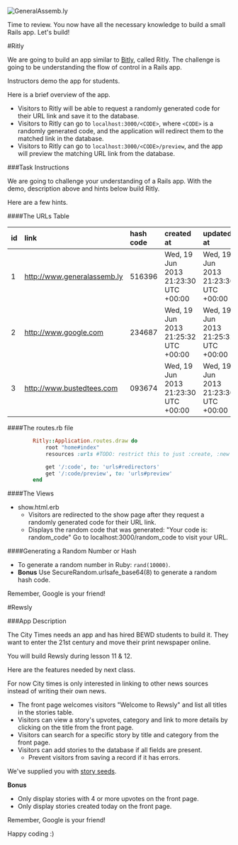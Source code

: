 ![GeneralAssemb.ly](http://studio.generalassemb.ly/GA_Slide_Assets/Exercise_icon_md.png)

Time to review. You now have all the necessary knowledge to build a small Rails app. Let's build!

#Ritly

We are going to build an app similar to [Bitly](https://bitly.com), called Ritly. The challenge is going to be understanding the flow of control in a Rails app.

Instructors demo the app for students.

Here is a brief overview of the app.

* 	Visitors to Ritly will be able to request a randomly generated code for their URL link and save it to the database.
*	Visitors to Ritly can go to ```localhost:3000/<CODE>```, where ```<CODE>``` is a randomly generated code, and the application will redirect them to the  matched link in the database.
*	Visitors to Ritly can go to ```localhost:3000/<CODE>/preview```, and the app will preview the matching URL link from the database.


###Task Instructions

We are going to challenge your understanding of a Rails app. With the demo, description above and hints below build Ritly.

Here are a few hints.

####The URLs Table

|id|link |hash code|created at|updated at|
|:---|:----|:--------|:---------|:---------|
|1|http://www.generalassemb.ly|516396|Wed, 19 Jun 2013 21:23:30 UTC +00:00|Wed, 19 Jun 2013 21:23:30 UTC +00:00|
|2|http://www.google.com|234687|Wed, 19 Jun 2013 21:25:32 UTC +00:00|Wed, 19 Jun 2013 21:25:32 UTC +00:00|
|3|http://www.bustedtees.com|093674|Wed, 19 Jun 2013 21:23:30 UTC +00:00|Wed, 19 Jun 2013 21:23:30 UTC +00:00|


####The routes.rb file

```ruby
		Ritly::Application.routes.draw do
			root "home#index"
			resources :urls #TODO: restrict this to just :create, :new and :show

			get '/:code', to: 'urls#redirectors'
			get '/:code/preview', to: 'urls#preview'
		end
```

####The Views

*	show.html.erb
	*	Visitors are redirected to the show page after they request a randomly generated code for their URL link.
	*	Displays the random code that was generated: "Your code is: random_code" Go to localhost:3000/random_code to visit your URL.


####Generating a Random Number or Hash

*	To generate a random number in Ruby: ```rand(10000)```.
*	__Bonus__ Use SecureRandom.urlsafe_base64(8) to generate a random hash code.

Remember, Google is your friend!



#Rewsly

###App Description

The City Times needs an app and has hired BEWD students to build it. They want to enter the 21st century and move their print newspaper online.

You will build Rewsly during lesson 11 & 12.

Here are the features needed by next class.

For now City times is only interested in linking to other news sources instead of writing their own news.

*	The front page welcomes visitors "Welcome to Rewsly" and list all titles in the stories table.
*	Visitors can view a story's upvotes, category and link to more details by clicking on the title from the front page.
*	Visitors can search for a specific story by title and category from the front page.
*	Visitors can add stories to the database if all fields are present.
	*	Prevent visitors from saving a record if it has errors.


We've supplied you with [story seeds](story_seeds.rb).

__Bonus__

*	Only display stories with 4 or more upvotes on the front page.
*	Only display stories created today on the front page.

Remember, Google is your friend!

Happy coding :)
